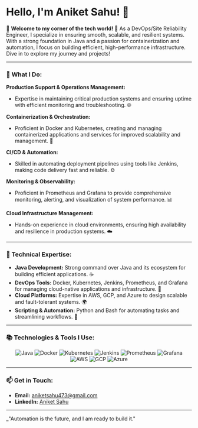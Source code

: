 # Hello, I'm Aniket Sahu! 👋

🌟 **Welcome to my corner of the tech world!** 🚀 As a DevOps/Site Reliability Engineer, I specialize in ensuring smooth, scalable, and resilient systems. With a strong foundation in Java and a passion for containerization and automation, I focus on building efficient, high-performance infrastructure. Dive in to explore my journey and projects!

---

### 🚀 **What I Do:**  

**Production Support & Operations Management:**  
- Expertise in maintaining critical production systems and ensuring uptime with efficient monitoring and troubleshooting. 🌐  

**Containerization & Orchestration:**  
- Proficient in Docker and Kubernetes, creating and managing containerized applications and services for improved scalability and management. 🐳  

**CI/CD & Automation:**  
- Skilled in automating deployment pipelines using tools like Jenkins, making code delivery fast and reliable. ⚙️  

**Monitoring & Observability:**  
- Proficient in Prometheus and Grafana to provide comprehensive monitoring, alerting, and visualization of system performance. 📊  

**Cloud Infrastructure Management:**  
- Hands-on experience in cloud environments, ensuring high availability and resilience in production systems. ☁️  

---

### 🧠 **Technical Expertise:**  
- **Java Development:** Strong command over Java and its ecosystem for building efficient applications. ☕  
- **DevOps Tools:** Docker, Kubernetes, Jenkins, Prometheus, and Grafana for managing cloud-native applications and infrastructure. 🔧  
- **Cloud Platforms:** Expertise in AWS, GCP, and Azure to design scalable and fault-tolerant systems. 🌍  
- **Scripting & Automation:** Python and Bash for automating tasks and streamlining workflows. 🐍  

---

### 📚 **Technologies & Tools I Use:**  

<p align="center">
  <img src="https://img.shields.io/badge/Java-ED8B00?style=for-the-badge&logo=java&logoColor=white" alt="Java"/>
  <img src="https://img.shields.io/badge/Docker-2496ED?style=for-the-badge&logo=docker&logoColor=white" alt="Docker"/>
  <img src="https://img.shields.io/badge/Kubernetes-326CE5?style=for-the-badge&logo=kubernetes&logoColor=white" alt="Kubernetes"/>
  <img src="https://img.shields.io/badge/Jenkins-D24939?style=for-the-badge&logo=jenkins&logoColor=white" alt="Jenkins"/>
  <img src="https://img.shields.io/badge/Prometheus-E6526F?style=for-the-badge&logo=prometheus&logoColor=white" alt="Prometheus"/>
  <img src="https://img.shields.io/badge/Grafana-F46800?style=for-the-badge&logo=grafana&logoColor=white" alt="Grafana"/>
  <img src="https://img.shields.io/badge/AWS-232F3E?style=for-the-badge&logo=amazonaws&logoColor=white" alt="AWS"/>
  <img src="https://img.shields.io/badge/GCP-4285F4?style=for-the-badge&logo=googlecloud&logoColor=white" alt="GCP"/>
  <img src="https://img.shields.io/badge/Azure-0081C2?style=for-the-badge&logo=microsoftazure&logoColor=white" alt="Azure"/>
</p>

---

### 📫 **Get in Touch:**  
- **Email:** [aniketsahu473@gmail.com](aniketsahu473@gmail.com)  
- **LinkedIn:** [Aniket Sahu](https://www.linkedin.com/in/aniket-sahu-0567b71b6/)  

---

_"Automation is the future, and I am ready to build it."
